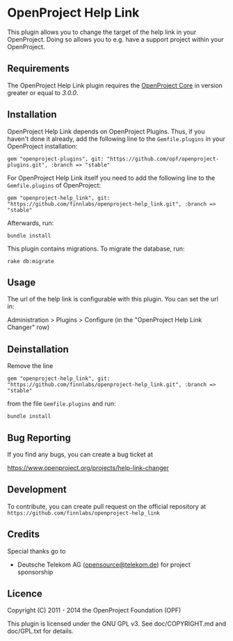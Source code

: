 OpenProject Help Link
=====================

This plugin allows you to change the target of the help link in your
OpenProject. Doing so allows you to e.g. have a support project within your OpenProject.

Requirements
------------

The OpenProject Help Link plugin requires the [OpenProject Core](https://github.com/opf/openproject/) in version greater or equal to *3.0.0*.

Installation
------------

OpenProject Help Link depends on OpenProject Plugins. Thus, if you haven't done it already, add the following line to the `Gemfile.plugins` in your OpenProject installation:

`gem "openproject-plugins", git: "https://github.com/opf/openproject-plugins.git", :branch => "stable"`

For OpenProject Help Link itself you need to add the following line to the `Gemfile.plugins` of OpenProject:

`gem "openproject-help_link", git: "https://github.com/finnlabs/openproject-help_link.git", :branch => "stable"`

Afterwards, run:

`bundle install`

This plugin contains migrations. To migrate the database, run:

`rake db:migrate`

Usage
-----

The url of the help link is configurable with this plugin. You can set the url in:

Administration > Plugins > Configure (in the "OpenProject Help Link Changer" row)

Deinstallation
--------------

Remove the line

`gem "openproject-help_link", git: "https://github.com/finnlabs/openproject-help_link.git", :branch => "stable"`

from the file `Gemfile.plugins` and run:

`bundle install`

Bug Reporting
-------------

If you find any bugs, you can create a bug ticket at

https://www.openproject.org/projects/help-link-changer


Development
-----------

To contribute, you can create pull request on the official repository at
`https://github.com/finnlabs/openproject-help_link`

Credits
-------

Special thanks go to

* Deutsche Telekom AG (opensource@telekom.de) for project sponsorship

Licence
-------

Copyright (C) 2011 - 2014 the OpenProject Foundation (OPF)

This plugin is licensed under the GNU GPL v3. See doc/COPYRIGHT.md and doc/GPL.txt for details.
